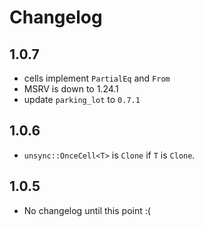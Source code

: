 # Changelog

## 1.0.7

- cells implement `PartialEq` and `From`
- MSRV is down to 1.24.1
- update `parking_lot` to `0.7.1`

## 1.0.6

- `unsync::OnceCell<T>` is `Clone` if `T` is `Clone`.

## 1.0.5

- No changelog until this point :(
